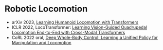 # Robotic Locomotion
- arXiv 2023, [Learning Humanoid Locomotion with Transformers](https://humanoid-transformer.github.io/)
- ICLR 2022, LocoTransformer: [Learning Vision-Guided Quadrupedal Locomotion End-to-End with Cross-Modal Transformers](https://rchalyang.github.io/LocoTransformer/)
- CoRL 2022 oral, [Deep Whole-Body Control: Learning a Unified Policy for Manipulation and Locomotion](https://manipulation-locomotion.github.io/)